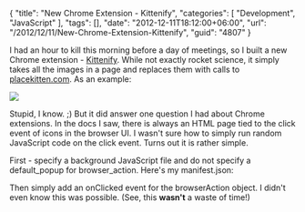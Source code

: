 {
	"title": "New Chrome Extension - Kittenify",
	"categories": [
		"Development",
		"JavaScript"
	],
	"tags": [],
	"date": "2012-12-11T18:12:00+06:00",
	"url": "/2012/12/11/New-Chrome-Extension-Kittenify",
	"guid": "4807"
}

I had an hour to kill this morning before a day of meetings, so I built a new Chrome extension - <a href="https://chrome.google.com/webstore/detail/kittenify/nbjopbciknbclbhneogialmaibjkcnen">Kittenify</a>. While not exactly rocket science, it simply takes all the images in a page and replaces them with calls to <a href="http://placekitten.com">placekitten.com</a>. As an example:
<!--more-->
<img src="https://static.raymondcamden.com/images/screenshot46.png" />

Stupid, I know. ;) But it did answer one question I had about Chrome extensions. In the docs I saw, there is always an HTML page tied to the click event of icons in the browser UI. I wasn't sure how to simply run random JavaScript code on the click event. Turns out it is rather simple.

First - specify a background JavaScript file and do not specify a default_popup for browser_action. Here's my manifest.json:

<script src="https://gist.github.com/4263369.js"></script>

Then simply add an onClicked event for the browserAction object. I didn't even know this was possible. (See, this <b>wasn't</b> a waste of time!)

<script src="https://gist.github.com/4263378.js"></script>
